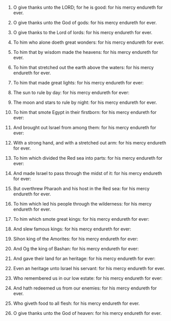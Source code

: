 1. O give thanks unto the LORD; for he is good: for his mercy
endureth for ever.

2. O give thanks unto the God of gods: for his mercy endureth for
ever.

3. O give thanks to the Lord of lords: for his mercy endureth for
ever.

4. To him who alone doeth great wonders: for his mercy endureth for
ever.

5. To him that by wisdom made the heavens: for his mercy endureth
for ever.

6. To him that stretched out the earth above the waters: for his
mercy endureth for ever.

7. To him that made great lights: for his mercy endureth for ever:

8. The sun to rule by day: for his mercy endureth for ever:

9. The moon and stars to rule by night: for his mercy endureth for
ever.

10. To him that smote Egypt in their firstborn: for his mercy
endureth for ever:

11. And brought out Israel from among them: for his mercy endureth
for ever:

12. With a strong hand, and with a stretched out arm: for his mercy
endureth for ever.

13. To him which divided the Red sea into parts: for his mercy
endureth for ever:

14. And made Israel to pass through the midst of it: for his mercy
endureth for ever:

15. But overthrew Pharaoh and his host in the Red sea: for his
mercy endureth for ever.

16. To him which led his people through the wilderness: for his
mercy endureth for ever.

17. To him which smote great kings: for his mercy endureth for
ever:

18. And slew famous kings: for his mercy endureth for ever:

19. Sihon king of the Amorites: for his mercy endureth for ever:

20. And Og the king of Bashan: for his mercy endureth for ever:

21. And gave their land for an heritage: for his mercy endureth for
ever:

22. Even an heritage unto Israel his servant: for his mercy
endureth for ever.

23. Who remembered us in our low estate: for his mercy endureth for
ever:

24. And hath redeemed us from our enemies: for his mercy endureth
for ever.

25. Who giveth food to all flesh: for his mercy endureth for ever.

26. O give thanks unto the God of heaven: for his mercy endureth
for ever.